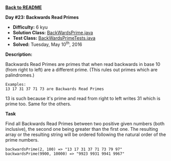 <a href=https://github.com/michaelwm/KataDay><b>Back to README</b><a>

<b>Day #23: Backwards Read Primes</b>

* <b>Difficulty:</b> 6 kyu
* <b>Solution Class:</b> [BackWardsPrime.java](BackWardsPrime.java)
* <b>Test Class:</b> [BackWardsPrimeTests.java](BackWardsPrimeTests.java)
* <b>Solved:</b> Tuesday, May 10<sup>th</sup>, 2016

<b>Description:</b>

Backwards Read Primes are primes that when read backwards in base 10 (from right to left) are a different prime. (This rules out primes which are palindromes.)

<pre><code>Examples:
13 17 31 37 71 73 are Backwards Read Primes</code></pre>

13 is such because it's prime and read from right to left writes 31 which is prime too. Same for the others.

<b>Task</b>

Find all Backwards Read Primes between two positive given numbers (both inclusive), the second one being greater than the first one. The resulting array or the resulting string will be ordered following the natural order of the prime numbers.

<pre><code>backwardsPrime(2, 100) => "13 17 31 37 71 73 79 97"
backwardsPrime(9900, 10000) => "9923 9931 9941 9967"</code></pre>